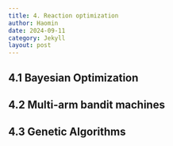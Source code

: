 ```yaml
---
title: 4. Reaction optimization
author: Haomin
date: 2024-09-11
category: Jekyll
layout: post
---
```


4.1 Bayesian Optimization
-------------

4.2 Multi-arm bandit machines
-------------

4.3 Genetic Algorithms
-------------
